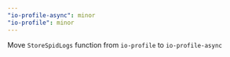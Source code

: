 ```yaml
---
"io-profile-async": minor
"io-profile": minor
---
```


Move `StoreSpidLogs` function from `io-profile` to `io-profile-async`
